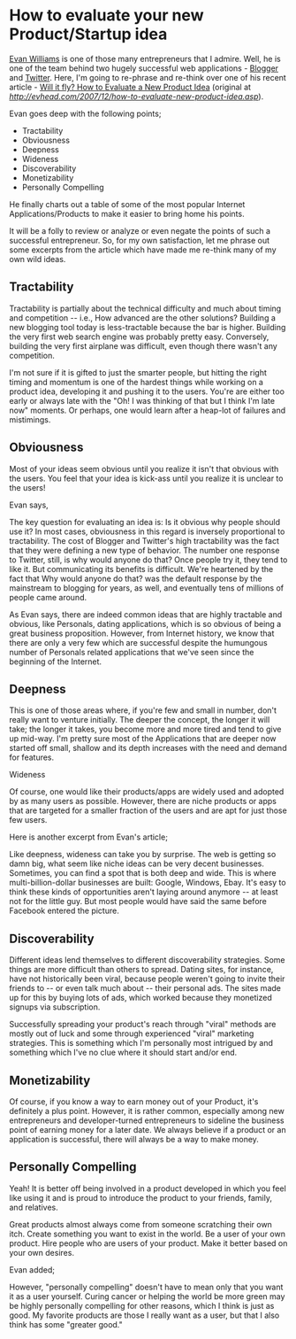 # How to evaluate your new Product/Startup idea

<a href="http://evhead.com/">Evan Williams</a> is one of those many entrepreneurs that I admire. Well, he is one of the team behind two hugely successful web applications - <a href="http://www.blogger.com/">Blogger</a> and <a href="http://twitter.com/">Twitter</a>. Here, I'm going to re-phrase and re-think over one of his recent article - <a href="https://web.archive.org/web/20160322105954/http://evhead.com/2007/12/how-to-evaluate-new-product-idea.asp">Will it fly? How to Evaluate a New Product Idea</a> (original at <em>http://evhead.com/2007/12/how-to-evaluate-new-product-idea.asp</em>).

Evan goes deep with the following points;

- Tractability
- Obviousness
- Deepness
- Wideness
- Discoverability
- Monetizability
- Personally Compelling

He finally charts out a table of some of the most popular Internet Applications/Products to make it easier to bring home his points.

It will be a folly to review or analyze or even negate the points of such a successful entrepreneur. So, for my own satisfaction, let me phrase out some excerpts from the article which have made me re-think many of my own wild ideas.

## Tractability

Tractability is partially about the technical difficulty and much about timing and competition -- i.e., How advanced are the other solutions? Building a new blogging tool today is less-tractable because the bar is higher. Building the very first web search engine was probably pretty easy. Conversely, building the very first airplane was difficult, even though there wasn't any competition.

I'm not sure if it is gifted to just the smarter people, but hitting the right timing and momentum is one of the hardest things while working on a product idea, developing it and pushing it to the users. You're are either too early or always late with the "Oh! I was thinking of that but I think I'm late now" moments. Or perhaps, one would learn after a heap-lot of failures and mistimings.

## Obviousness

Most of your ideas seem obvious until you realize it isn't that obvious with the users. You feel that your idea is kick-ass until you realize it is unclear to the users!

Evan says,

The key question for evaluating an idea is: Is it obvious why people should use it? In most cases, obviousness in this regard is inversely proportional to tractability. The cost of Blogger and Twitter's high tractability was the fact that they were defining a new type of behavior. The number one response to Twitter, still, is why would anyone do that? Once people try it, they tend to like it. But communicating its benefits is difficult. We're heartened by the fact that Why would anyone do that? was the default response by the mainstream to blogging for years, as well, and eventually tens of millions of people came around.

As Evan says, there are indeed common ideas that are highly tractable and obvious, like Personals, dating applications, which is so obvious of being a great business proposition. However, from Internet history, we know that there are only a very few which are successful despite the humungous number of Personals related applications that we've seen since the beginning of the Internet.

## Deepness

This is one of those areas where, if you're few and small in number, don't really want to venture initially. The deeper the concept, the longer it will take; the longer it takes, you become more and more tired and tend to give up mid-way. I'm pretty sure most of the Applications that are deeper now started off small, shallow and its depth increases with the need and demand for features.

Wideness

Of course, one would like their products/apps are widely used and adopted by as many users as possible. However, there are niche products or apps that are targeted for a smaller fraction of the users and are apt for just those few users.

Here is another excerpt from Evan's article;

Like deepness, wideness can take you by surprise. The web is getting so damn big, what seem like niche ideas can be very decent businesses. Sometimes, you can find a spot that is both deep and wide. This is where multi-billion-dollar businesses are built: Google, Windows, Ebay. It's easy to think these kinds of opportunities aren't laying around anymore -- at least not for the little guy. But most people would have said the same before Facebook entered the picture.

## Discoverability

Different ideas lend themselves to different discoverability strategies. Some things are more difficult than others to spread. Dating sites, for instance, have not historically been viral, because people weren't going to invite their friends to -- or even talk much about -- their personal ads. The sites made up for this by buying lots of ads, which worked because they monetized signups via subscription.

Successfully spreading your product's reach through "viral" methods are mostly out of luck and some through experienced "viral" marketing strategies. This is something which I'm personally most intrigued by and something which I've no clue where it should start and/or end.

## Monetizability

Of course, if you know a way to earn money out of your Product, it's definitely a plus point. However, it is rather common, especially among new entrepreneurs and developer-turned entrepreneurs to sideline the business point of earning money for a later date. We always believe if a product or an application is successful, there will always be a way to make money.

## Personally Compelling

Yeah! It is better off being involved in a product developed in which you feel like using it and is proud to introduce the product to your friends, family, and relatives.

Great products almost always come from someone scratching their own itch. Create something you want to exist in the world. Be a user of your own product. Hire people who are users of your product. Make it better based on your own desires.

Evan added;

However, "personally compelling" doesn't have to mean only that you want it as a user yourself. Curing cancer or helping the world be more green may be highly personally compelling for other reasons, which I think is just as good. My favorite products are those I really want as a user, but that I also think has some "greater good."
